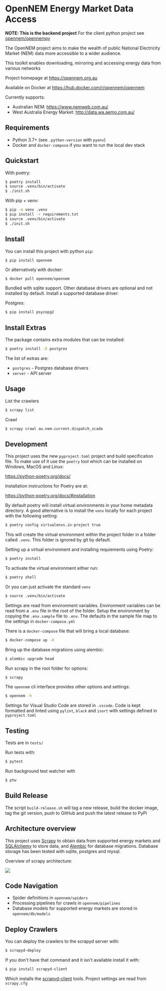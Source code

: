 # OpenNEM Energy Market Data Access

**NOTE: This is the backend project** For the client python project see [opennem/opennempy](https://github.com/opennem/opennempy)

The OpenNEM project aims to make the wealth of public National Electricity Market (NEM) data more accessible to a wider audience.

This toolkit enables downloading, mirroring and accessing energy data from various networks

Project homepage at https://opennem.org.au

Available on Docker at https://hub.docker.com/r/opennem/opennem

Currently supports:

- Australian NEM: https://www.nemweb.com.au/
- West Australia Energy Market: http://data.wa.aemo.com.au/

## Requirements

 * Python 3.7+ (see `.python-version` with `pyenv`)
 * Docker and `docker-compose` if you want to run the local dev stack

## Quickstart

With poetry:

```sh
$ poetry install
$ source .venv/bin/activate
$ ./init.sh
```

With pip + venv:

```sh
$ pip -m venv .venv
$ pip install -r requirements.txt
$ source .venv/bin/activate
$ ./init.sh
```

## Install

You can install this project with python `pip`:

```sh
$ pip install opennem
```

Or alternatively with docker:

```
$ docker pull opennem/opennem
```

Bundled with sqlite support. Other database drivers are optional and not installed by default. Install a supported database driver:

Postgres:

```sh
$ pip install psycopg2
```

## Install Extras

The package contains extra modules that can be installed:

```sh
$ poetry install -E postgres
```

The list of extras are:

 * `postgres` - Postgres database drivers
 * `server` - API server

## Usage

List the crawlers

```sh
$ scrapy list
```

Crawl

```sh
$ scrapy crawl au.nem.current.dispatch_scada
```

## Development

This project uses the new `pyproject.toml` project and build specification file. To make use of it use the `poetry` tool which can be installed on Windows, MacOS and Linux:

https://python-poetry.org/docs/

Installation instructions for Poetry are at:

https://python-poetry.org/docs/#installation

By default poetry will install virtual environments in your home metadata directory. A good alternative is to install the `venv` locally for each project with the following setting:

```sh
$ poetry config virtualenvs.in-project true
```

This will create the virtual environment within the project folder in a folder called `.venv`. This folder is ignored by git by default.

Setting up a virtual environment and installing requiements using Poetry:

```sh
$ poetry install
```

To activate the virtual environment either run:

```sh
$ poetry shell
```

Or you can just activate the standard `venv`

```sh
$ source .venv/bin/activate
```

Settings are read from environment variables. Environment variables can be read from a `.env` file in the root of the folder. Setup the environment by copying the `.env.sample` file to `.env`. The defaults in the sample file map to the settings in `docker-compose.yml`

There is a `docker-compose` file that will bring a local database:

```sh
$ docker-compose up -d
```

Bring up the database migrations using alembic:

```sh
$ alembic upgrade head
```

Run scrapy in the root folder for options:

```sh
$ scrapy
```

The `opennem` cli interface provides other options and settings:

```sh
$ opennem -h
```

Settings for Visual Studio Code are stored in `.vscode`. Code is kept formatted and linted using `pylint`, `black` and `isort` with settings defined in `pyproject.toml`

## Testing

Tests are in `tests/`

Run tests with:

```sh
$ pytest
```

Run background test watcher with

```sh
$ ptw
```

## Build Release

The script `build-release.sh` will tag a new release, build the docker image, tag the git version, push to GitHub and push the latest
release to PyPi


## Architecture overview

This project uses [Scrapy](https://scrapy.org/) to obtain data from supported energy markets and [SQLAlchemy](https://www.sqlalchemy.org/) to store data, and [Alembic](https://alembic.sqlalchemy.org/en/latest/) for database migrations. Database storage has been tested with sqlite, postgres and mysql.

Overview of scrapy architecture:

![](https://docs.scrapy.org/en/latest/_images/scrapy_architecture_02.png)

## Code Navigation

* Spider definitions in `opennem/spiders`
* Processing pipelines for crawls in `opennem/pipelines`
* Database models for supported energy markets are stored in `opennem/db/models`

## Deploy Crawlers

You can deploy the crawlers to the scrapyd server with:

```sh
$ scrapyd-deploy
```

If you don't have that command and it isn't available install it with:

```sh
$ pip install scrapyd-client
```

Which installs the [scrapyd-client](https://github.com/scrapy/scrapyd-client) tools. Project settings are read from `scrapy.cfg`
